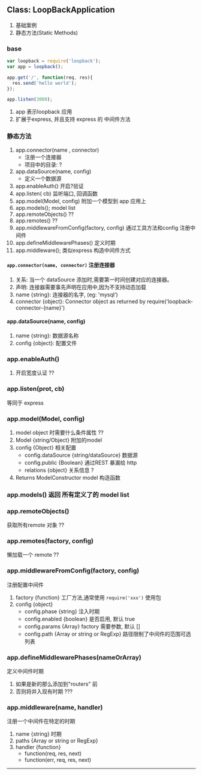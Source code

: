 ## Class: LoopBackApplication

1. 基础案例
2. 静态方法(Static Methods)

### base
```js
var loopback = require('loopback');
var app = loopback();

app.get('/', function(req, res){
  res.send('hello world');
});

app.listen(3000);
```

1. app 表示loopback 应用
2. 扩展于express, 并且支持 express 的 中间件方法

### 静态方法

1. app.connector(name , connector)
    - 注册一个连接器
    - 项目中的目录: ?
2. app.dataSource(name, config)
    - 定义一个数据源
3. app.enableAuth() 开启?验证
4. app.listen( cb) 监听端口, 回调函数
5. app.model(Model, config) 附加一个模型到 app 应用上
6. app.models(); model list
7. app.remoteObjects() ??
8. app.remotes() ??
9. app.middlewareFromConfig(factory, config) 通过工具方法和config 注册中间件
10. app.defineMiddlewarePhases() 定义时期
11. app.middleware(); 类似express 构造中间件方式

#### `app.connector(name, connector)` 注册连接器

1. 关系: 当一个 dataSource 添加时,需要第一时间创建对应的连接器。
2. 声明: 连接器需要事先声明在应用中,因为不支持动态加载
3. name {string}: 连接器的名字, (eg: 'mysql')
4. connector {object}: Connector object as returned by require('loopback-connector-{name}')

#### app.dataSource(name, config)

1. name {string}: 数据源名称
2. config {object}: 配置文件

### app.enableAuth()

1. 开启宽度认证 ??

### app.listen(prot, cb)
等同于 express

### app.model(Model, config)

1. model object 时需要什么条件属性 ??
2. Model {string/Object} 附加的model
3. config {Object} 相关配置
   - config.dataSource {string/dataSource} 数据源
   - config.public {Boolean} 通过REST 暴漏给 http
   - relations {object} 关系信息 ?
4. Returns ModelConstructor model 构造函数

### app.models() 返回 所有定义了的 model list


### app.remoteObjects()
获取所有remote 对象 ??

### app.remotes(factory, config)
懒加载一个 remote ??


### app.middlewareFromConfig(factory, config)
注册配置中间件

1. factory {function} 工厂方法,通常使用 `require('xxx')` 使用包
2. config {object}
    - config.phase {string} 注入时期
    - config.enabled {boolean} 是否启用, 默认 true
    - config.params {Array} factory 需要参数, 默认 []
    - config.path {Array or string or RegExp} 路径限制了中间件的范围可选列表

### app.defineMiddlewarePhases(nameOrArray)
定义中间件时期

1. 如果是新的那么添加到"routers" 前
2. 否则将并入现有时期 ???

### app.middleware(name, handler)
注册一个中间件在特定的时期

1. name {string} 时期
2. paths {Array or string or RegExp}
3. handler {function}
    - function(req, res, next)
    - function(err, req, res, next)


















- - - -
